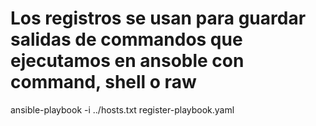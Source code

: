 # Los registros se usan para guardar salidas de commandos que ejecutamos en ansoble con command, shell o raw
ansible-playbook -i ../hosts.txt register-playbook.yaml